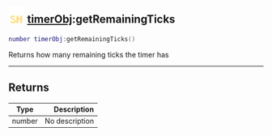 ## <img src="../../.gitbook/assets/shared.png" width="32" height="32" /> [timerObj](../timerobj/README.md):getRemainingTicks

```lua
number timerObj:getRemainingTicks()
```

Returns how many remaining ticks the timer has

-----------------
## Returns

| Type   | Description |
| ------ | ----------: |
| number | No description |
